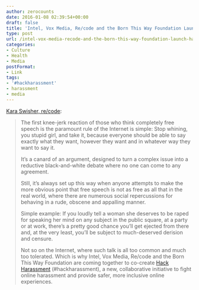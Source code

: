 ```yaml
---
author: zerocounts
date: 2016-01-08 02:39:54+00:00
draft: false
title: 'Intel, Vox Media, Re/code and the Born This Way Foundation Launch #HackHarassment'
type: post
url: /intel-vox-media-recode-and-the-born-this-way-foundation-launch-hackharassment/
categories:
- Culture
- Health
- Media
postFormat:
- Link
tags:
- '#hackharassment'
- harassment
- media
---
```


[Kara Swisher, re/code](http://recode.net/2016/01/07/lets-end-the-false-war-between-free-speech-and-hate-speech/):


<blockquote>The first knee-jerk reaction of those who think completely free speech is the paramount rule of the Internet is simple: Stop whining, you stupid girl, and take it, because everyone should be able to say exactly what they want, however they want and in whatever way they want to say it.

It’s a canard of an argument, designed to turn a complex issue into a reductive black-and-white debate where no one can come to any agreement.

Still, it’s always set up this way when anyone attempts to make the more obvious point that free speech is not as free as all that in the real world, where there are numerous social repercussions for behaving in a rude, obscene and appalling manner.

Simple example: If you loudly tell a woman she deserves to be raped for speaking her mind on any subject in the public square, at a party or at work, there’s a pretty good chance you’ll get ejected from there and, at the very least, you’ll be subject to much-deserved derision and censure.

Not so on the Internet, where such talk is all too common and much too tolerated. Which is why Intel, Vox Media, Re/code and the Born This Way Foundation are coming together to co-create [Hack Harassment](http://www.hackharassment.com) (#hackharassment), a new, collaborative initiative to fight online harassment and provide safer, more inclusive online experiences.</blockquote>

